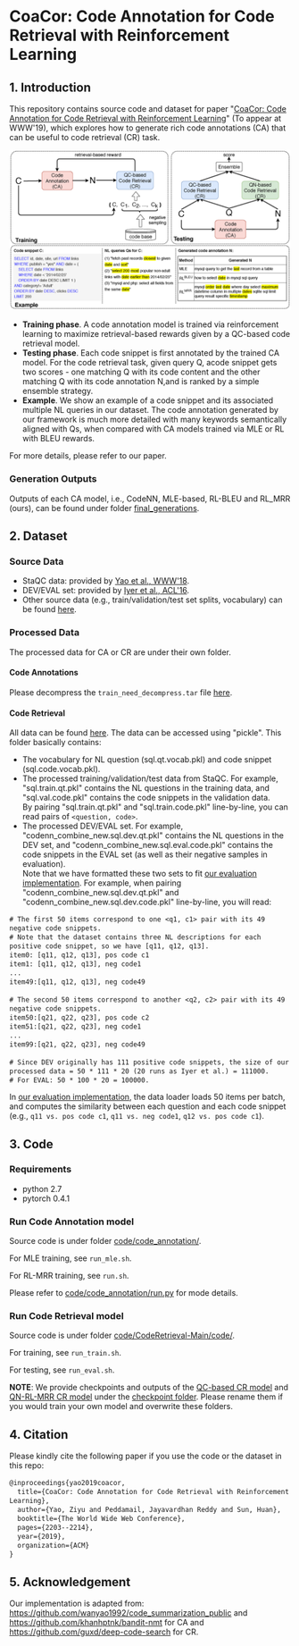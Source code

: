 # CoaCor: Code Annotation for Code Retrieval with Reinforcement Learning

## 1. Introduction
This repository contains source code and dataset for paper "[CoaCor: Code Annotation for Code Retrieval with Reinforcement Learning](http://web.cse.ohio-state.edu/~yao.470/paper/CoaCor.pdf)" (To appear at WWW'19), which explores how to generate rich code annotations (CA) that can be useful to code retrieval (CR) task. 

![Framework Image](doc/figure/framework2_camera.png)
- **Training phase**. A code annotation model is trained via reinforcement learning to maximize retrieval-based rewards given by a QC-based code retrieval model.
- **Testing phase**. Each code snippet is first annotated by the trained CA model. For the code retrieval task, given query Q, acode snippet gets two scores - one matching Q with its code content and the other matching Q with its code annotation N,and is ranked by a simple ensemble strategy. 
- **Example**. We show an example of a code snippet and its associated multiple NL queries in our dataset. The code annotation generated by our framework is much more detailed with many keywords semantically aligned with Qs, when compared with CA models trained via MLE or RL with BLEU rewards.

For more details, please refer to our paper.

### Generation Outputs
Outputs of each CA model, i.e., CodeNN, MLE-based, RL-BLEU and RL_MRR (ours), can be found under folder [final_generations](final_generations/).

## 2. Dataset
### Source Data
- StaQC data: provided by [Yao et al., WWW'18](https://github.com/LittleYUYU/StackOverflow-Question-Code-Dataset). 
- DEV/EVAL set: provided by [Iyer et al., ACL'16](https://github.com/sriniiyer/codenn).
- Other source data (e.g., train/validation/test set splits, vocabulary) can be found [here](data/source).

### Processed Data
The processed data for CA or CR are under their own folder.
#### Code Annotations
Please decompress the `train_need_decompress.tar` file [here](code/code_annotation/dataset/train_qt_new_cleaned/).
#### Code Retrieval 
All data can be found [here](code/CodeRetrieval-Main/data/). The data can be accessed using "pickle". This folder basically contains:
- The vocabulary for NL question (sql.qt.vocab.pkl) and code snippet (sql.code.vocab.pkl).
- The processed training/validation/test data from StaQC. For example, "sql.train.qt.pkl" contains the NL questions in the training data, and "sql.val.code.pkl" contains the code snippets in the validation data.<br>
By pairing "sql.train.qt.pkl" and "sql.train.code.pkl" line-by-line, you can read pairs of `<question, code>`.
- The processed DEV/EVAL set. For example, "codenn_combine_new.sql.dev.qt.pkl" contains the NL questions in the DEV set, and "codenn_combine_new.sql.eval.code.pkl" contains the code snippets in the EVAL set (as well as their negative samples in evaluation). <br>
Note that we have formatted these two sets to fit [our evaluation implementation](https://github.com/LittleYUYU/CoaCor/blob/master/code/CodeRetrieval-Main/code/codesearcher.py#L128). For example, when pairing "codenn_combine_new.sql.dev.qt.pkl" and "codenn_combine_new.sql.dev.code.pkl" line-by-line, you will read:
```
# The first 50 items correspond to one <q1, c1> pair with its 49 negative code snippets. 
# Note that the dataset contains three NL descriptions for each positive code snippet, so we have [q11, q12, q13].
item0: [q11, q12, q13], pos code c1
item1: [q11, q12, q13], neg code1
...
item49:[q11, q12, q13], neg code49

# The second 50 items correspond to another <q2, c2> pair with its 49 negative code snippets.
item50:[q21, q22, q23], pos code c2
item51:[q21, q22, q23], neg code1
...
item99:[q21, q22, q23], neg code49

# Since DEV originally has 111 positive code snippets, the size of our processed data = 50 * 111 * 20 (20 runs as Iyer et al.) = 111000.
# For EVAL: 50 * 100 * 20 = 100000.
```
In [our evaluation implementation](https://github.com/LittleYUYU/CoaCor/blob/master/code/CodeRetrieval-Main/code/codesearcher.py#L128), the data loader loads 50 items per batch, and computes the similarity between each question and each code snippet (e.g., `q11 vs. pos code c1`, `q11 vs. neg code1`, `q12 vs. pos code c1`).


## 3. Code
### Requirements
- python 2.7
- pytorch 0.4.1

### Run Code Annotation model
Source code is under folder [code/code_annotation/](code/code_annotation/). 

For MLE training, see `run_mle.sh`.

For RL-MRR training, see `run.sh`.

Please refer to [code/code_annotation/run.py](code/code_annotation/run.py) for mode details.

### Run Code Retrieval model
Source code is under folder [code/CodeRetrieval-Main/code/](code/CodeRetrieval-Main/code/). 

For training, see `run_train.sh`.

For testing, see `run_eval.sh`.

**NOTE**: We provide checkpoints and outputs of the [QC-based CR model](code/CodeRetrieval-Main/checkpoint/QC_valcodenn/qtlen_20_codelen_120_qtnwords_7775_codenwords_7726_batch_256_optimizer_adam_lr_001_embsize_200_lstmdims_400_bowdropout_35_seqencdropout_35_codeenc_bilstm/) and [QN-RL-MRR CR model](code/CodeRetrieval-Main/checkpoint/QN_rl_mrr_valcodenn/qtlen_20_codelen_120_qtnwords_7775_codenwords_7726_batch_256_optimizer_adam_lr_001_embsize_200_lstmdims_400_bowdropout_35_seqencdropout_35_codeenc_bilstm/) under the [checkpoint folder](code/CodeRetrieval-Main/checkpoint/). Please rename them if you would train your own model and overwrite these folders.


## 4. Citation
Please kindly cite the following paper if you use the code or the dataset in this repo:
```
@inproceedings{yao2019coacor,
  title={CoaCor: Code Annotation for Code Retrieval with Reinforcement Learning},
  author={Yao, Ziyu and Peddamail, Jayavardhan Reddy and Sun, Huan},
  booktitle={The World Wide Web Conference},
  pages={2203--2214},
  year={2019},
  organization={ACM}
}
```

## 5. Acknowledgement

Our implementation is adapted from: https://github.com/wanyao1992/code_summarization_public and https://github.com/khanhptnk/bandit-nmt for CA and https://github.com/guxd/deep-code-search for CR.


